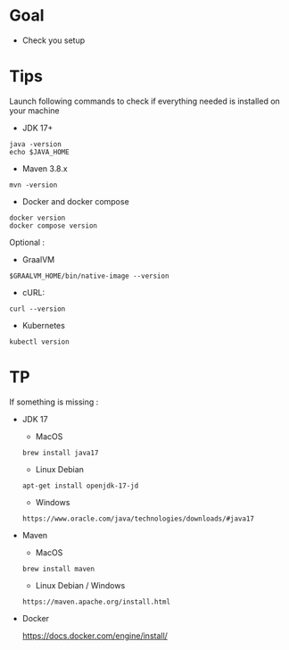 # Goal

- Check you setup

# Tips

Launch following commands to check if everything needed is installed on your machine

- JDK 17+
```shell
java -version
echo $JAVA_HOME
```

- Maven 3.8.x
```shell
mvn -version
```

- Docker and docker compose
```shell
docker version
docker compose version
```

Optional :

- GraalVM
```shell
$GRAALVM_HOME/bin/native-image --version
```

- cURL:
```shell
curl --version
```

- Kubernetes
```shell
kubectl version 
```

# TP

If something is missing : 
- JDK 17 
  - MacOS
  ```shell
  brew install java17
  ```
  - Linux Debian
  ```shell
  apt-get install openjdk-17-jd
  ```
  - Windows
  ```shell
  https://www.oracle.com/java/technologies/downloads/#java17
  ```

- Maven
  - MacOS
  ```shell
  brew install maven
  ```
  - Linux Debian / Windows
  ```shell
  https://maven.apache.org/install.html
  ```
  
- Docker

  https://docs.docker.com/engine/install/
